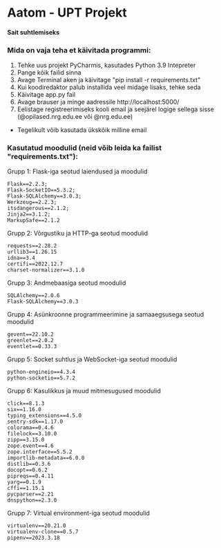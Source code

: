 # Aatom - UPT Projekt
#### Sait suhtlemiseks


### Mida on vaja teha et käivitada programmi:

1. Tehke uus projekt PyCharmis, kasutades Python 3.9 Intepreter
2. Pange kõik failid sinna
3. Avage Terminal aken ja käivitage "pip install -r requirements.txt"
4. Kui koodiredaktor palub installida veel midage lisaks, tehke seda
5. Käivitage app.py fail
6. Avage brauser ja minge aadressile http://localhost:5000/
7. Eelistage registreerimiseks kooli email ja seejärel logige sellega sisse (@opilased.nrg.edu.ee või @nrg.edu.ee)
* Tegelikult võib kasutada ükskõik milline email


### Kasutatud moodulid (neid võib leida ka failist "requirements.txt"):

Grupp 1: Flask-iga seotud laiendused ja moodulid

    Flask==2.2.3;
    Flask-SocketIO==5.3.2;
    Flask-SQLAlchemy==3.0.3;
    Werkzeug==2.2.3;
    itsdangerous==2.1.2;
    Jinja2==3.1.2;
    MarkupSafe==2.1.2

Grupp 2: Võrgustiku ja HTTP-ga seotud moodulid

    requests==2.28.2
    urllib3==1.26.15
    idna==3.4
    certifi==2022.12.7
    charset-normalizer==3.1.0

Grupp 3: Andmebaasiga seotud moodulid

    SQLAlchemy==2.0.6
    Flask-SQLAlchemy==3.0.3

Grupp 4: Asünkroonne programmeerimine ja samaaegsusega seotud moodulid

    gevent==22.10.2
    greenlet==2.0.2
    eventlet==0.33.3

Grupp 5: Socket suhtlus ja WebSocket-iga seotud moodulid

    python-engineio==4.3.4
    python-socketio==5.7.2


Grupp 6: Kasulikkus ja muud mitmesugused moodulid

    click==8.1.3
    six==1.16.0
    typing_extensions==4.5.0
    sentry-sdk==1.17.0
    colorama==0.4.6
    filelock==3.10.0
    zipp==3.15.0
    zope.event==4.6
    zope.interface==5.5.2
    importlib-metadata==6.0.0
    distlib==0.3.6
    docopt==0.6.2
    pipreqs==0.4.11
    yarg==0.1.9
    cffi==1.15.1
    pycparser==2.21
    dnspython==2.3.0

Grupp 7: Virtual environment-iga seotud moodulid

    virtualenv==20.21.0
    virtualenv-clone==0.5.7
    pipenv==2023.3.18
